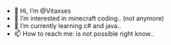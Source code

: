 - 👋 Hi, I’m @Vitaxses
- 👀 I’m interested in minecraft coding.. (not anymore)
- 🌱 I’m currently learning c# and java..
- 📫 How to reach me: is not possible right know..

<!---
Vitaxses/Vitaxses is a ✨ special ✨ repository because its `README.md` (this file) appears on your GitHub profile.
You can click the Preview link to take a look at your changes.
--->
